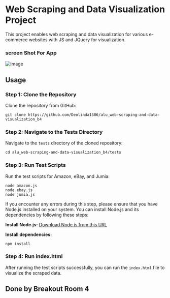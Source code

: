 # Web Scraping and Data Visualization Project

This project enables web scraping and data visualization for various e-commerce websites with JS and JQuery for visualization.

### screen Shot For App
![image](https://github.com/Deolinda1506/alu_web-scraping-and-data-visualization_b4/assets/141139366/3f39fb9d-f531-40bb-b2f5-407d70caa129)


## Usage

### Step 1: Clone the Repository

Clone the repository from GitHub:

```
git clone https://github.com/Deolinda1506/alu_web-scraping-and-data-visualization_b4
```

### Step 2: Navigate to the Tests Directory

Navigate to the `tests` directory of the cloned repository:

```
cd alu_web-scraping-and-data-visualization_b4/tests
```

### Step 3: Run Test Scripts

Run the test scripts for Amazon, eBay, and Jumia:

```
node amazon.js
node ebay.js
node jumia.js
```

If you encounter any errors during this step, please ensure that you have Node.js installed on your system. You can install Node.js and its dependencies by following these steps:

**Install Node.js:**
[Download Node.js from this URL](https://nodejs.org/en)

**Install dependencies:**
```
npm install
```

### Step 4: Run index.html

After running the test scripts successfully, you can run the `index.html` file to visualize the scraped data.

## Done by Breakout Room 4

